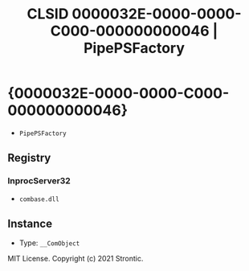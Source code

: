 ﻿---
title: "CLSID 0000032E-0000-0000-C000-000000000046 | PipePSFactory"
excerpt: What is COM-Object CLSID 0000032E-0000-0000-C000-000000000046?
---

# {0000032E-0000-0000-C000-000000000046}

* `PipePSFactory`

## Registry


### InprocServer32

* `combase.dll`

## Instance

* Type: `__ComObject`

MIT License. Copyright (c) 2021 Strontic.


